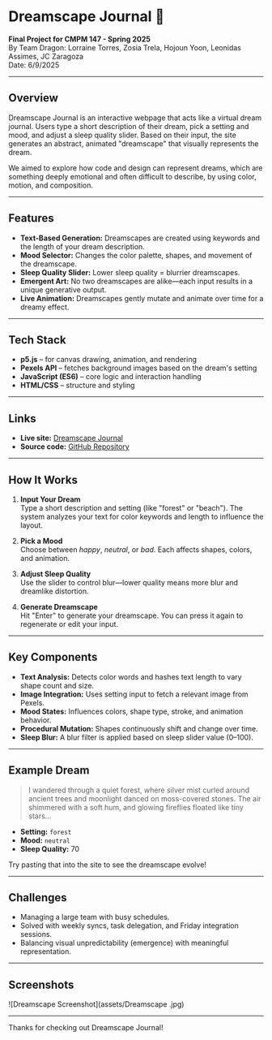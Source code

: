 # Dreamscape Journal 🌙  
**Final Project for CMPM 147 - Spring 2025**  
By Team Dragon: Lorraine Torres, Zosia Trela, Hojoun Yoon, Leonidas Assimes, JC Zaragoza  
Date: 6/9/2025  

---

## Overview

Dreamscape Journal is an interactive webpage that acts like a virtual dream journal. Users type a short description of their dream, pick a setting and mood, and adjust a sleep quality slider. Based on their input, the site generates an abstract, animated "dreamscape" that visually represents the dream.

We aimed to explore how code and design can represent dreams, which are something deeply emotional and often difficult to describe, by using color, motion, and composition.

---

##  Features

- **Text-Based Generation:** Dreamscapes are created using keywords and the length of your dream description.
- **Mood Selector:** Changes the color palette, shapes, and movement of the dreamscape.
- **Sleep Quality Slider:** Lower sleep quality = blurrier dreamscapes.
- **Emergent Art:** No two dreamscapes are alike—each input results in a unique generative output.
- **Live Animation:** Dreamscapes gently mutate and animate over time for a dreamy effect.

---

## Tech Stack

- **p5.js** – for canvas drawing, animation, and rendering
- **Pexels API** – fetches background images based on the dream's setting
- **JavaScript (ES6)** – core logic and interaction handling
- **HTML/CSS** – structure and styling

---

## Links

- **Live site:** [Dreamscape Journal](https://jzara3115.github.io/CMPM147_DreamJournal/)  
- **Source code:** [GitHub Repository](https://github.com/jzara3115/CMPM147_DreamJournal)

---

## How It Works

1. **Input Your Dream**  
   Type a short description and setting (like "forest" or "beach"). The system analyzes your text for color keywords and length to influence the layout.

2. **Pick a Mood**  
   Choose between *happy*, *neutral*, or *bad*. Each affects shapes, colors, and animation.

3. **Adjust Sleep Quality**  
   Use the slider to control blur—lower quality means more blur and dreamlike distortion.

4. **Generate Dreamscape**  
   Hit "Enter" to generate your dreamscape. You can press it again to regenerate or edit your input.

---

## Key Components

- **Text Analysis:** Detects color words and hashes text length to vary shape count and size.
- **Image Integration:** Uses setting input to fetch a relevant image from Pexels.
- **Mood States:** Influences colors, shape type, stroke, and animation behavior.
- **Procedural Mutation:** Shapes continuously shift and change over time.
- **Sleep Blur:** A blur filter is applied based on sleep slider value (0–100).

---

## Example Dream

> I wandered through a quiet forest, where silver mist curled around ancient trees and moonlight danced on moss-covered stones. The air shimmered with a soft hum, and glowing fireflies floated like tiny stars...

- **Setting:** `forest`  
- **Mood:** `neutral`  
- **Sleep Quality:** 70

Try pasting that into the site to see the dreamscape evolve!

---

## Challenges

- Managing a large team with busy schedules.
- Solved with weekly syncs, task delegation, and Friday integration sessions.
- Balancing visual unpredictability (emergence) with meaningful representation.

---

## Screenshots

![Dreamscape Screenshot](assets/Dreamscape .jpg)

---

Thanks for checking out Dreamscape Journal!